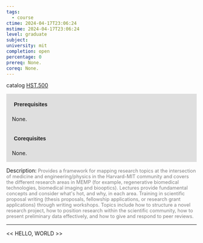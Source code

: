 ```yaml
---
tags:
  - course
ctime: 2024-04-17T23:06:24
mstime: 2024-04-17T23:06:24
level: graduate
subject: 
university: mit
completion: open
percentage: 0
prereq: None.
coreq: None.
---
```


catalog [HST.500](http://student.mit.edu/catalog/mHSTa.html#HST.500)

<span style="display: block; padding: 15px; background-color: rgb(100, 100, 100, 0.2);"><font id="m_prereq4012_0" style="display: block; font-family: Arial, sans-serif; font-weight: bold; padding: 5px">Prerequisites</font><br><span id="prereq4012_0">None.</span></span>
<span style="display: block; padding: 15px; background-color: rgb(100, 100, 100, 0.2);"><font id="m_coreq4012_0" style="display: block; font-family: Arial, sans-serif; font-weight: bold; padding: 5px">Corequisites</font><br><span id="coreq4012_0">None.</span></span>

<font style="">Description:</font>
<font style="color: grey; font-size: 0.8rem;">Provides a framework for mapping research topics at the intersection of medicine and engineering/physics in the Harvard-MIT community and covers the different research areas in MEMP (for example, regenerative biomedical technologies, biomedical imaging and biooptics). Lectures provide fundamental concepts and consider what's hot, and why, in each area. Training in scientific proposal writing (thesis proposals, fellowship applications, or research grant applications) through writing workshops. Topics include how to structure a novel research project, how to position research within the scientific community, how to present preliminary data effectively, and how to give and respond to peer reviews.</font>



---

<< HELLO, WORLD >>

